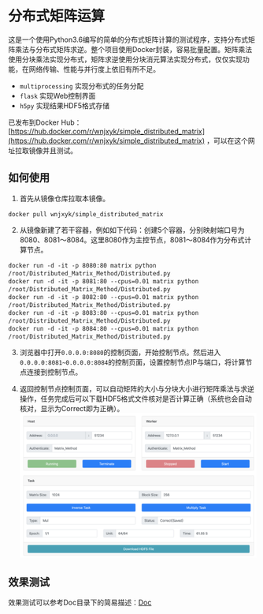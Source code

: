 # 分布式矩阵运算

这是一个使用Python3.6编写的简单的分布式矩阵计算的测试程序，支持分布式矩阵乘法与分布式矩阵求逆。整个项目使用Docker封装，容易批量配置。矩阵乘法使用分块乘法实现分布式，矩阵求逆使用分块消元算法实现分布式，仅仅实现功能，在网络传输、性能与并行度上依旧有所不足。

* `multiprocessing` 实现分布式的任务分配
* `flask` 实现Web控制界面
* `h5py` 实现结果HDF5格式存储

已发布到Docker Hub：[https://hub.docker.com/r/wnjxyk/simple_distributed_matrix](https://hub.docker.com/r/wnjxyk/simple_distributed_matrix) ，可以在这个网址拉取镜像并且测试。

## 如何使用

1. 首先从镜像仓库拉取本镜像。
```shell
docker pull wnjxyk/simple_distributed_matrix
```

2. 从镜像新建了若干容器，例如如下代码：创建5个容器，分别映射端口号为8080、8081～8084。这里8080作为主控节点，8081～8084作为分布式计算节点。
```shell
docker run -d -it -p 8080:80 matrix python /root/Distributed_Matrix_Method/Distributed.py
docker run -d -it -p 8081:80 --cpus=0.01 matrix python /root/Distributed_Matrix_Method/Distributed.py
docker run -d -it -p 8082:80 --cpus=0.01 matrix python /root/Distributed_Matrix_Method/Distributed.py
docker run -d -it -p 8083:80 --cpus=0.01 matrix python /root/Distributed_Matrix_Method/Distributed.py
docker run -d -it -p 8084:80 --cpus=0.01 matrix python /root/Distributed_Matrix_Method/Distributed.py
```

3. 浏览器中打开`0.0.0.0:8080`的控制页面，开始控制节点。然后进入`0.0.0.0:8081~0.0.0.0:8084`的控制页面，设置控制节点IP与端口，将计算节点连接到控制节点。

4. 返回控制节点控制页面，可以自动矩阵的大小与分块大小进行矩阵乘法与求逆操作，任务完成后可以下载HDF5格式文件核对是否计算正确（系统也会自动核对，显示为Correct即为正确）。
![One Worker Result](https://raw.githubusercontent.com/WNJXYK/Distributed-Matrix-Calculation/master/Doc/OneResult.png)


## 效果测试
效果测试可以参考Doc目录下的简易描述：[Doc](https://github.com/WNJXYK/Distributed-Matrix-Calculation/blob/master/Doc/Documents.pdf)
